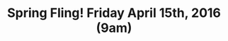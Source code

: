 ---
layout: redirect
redirect: /2016-spring-fling
title: Spring Fling! Friday April 15th, 2016 (9am)
location: University of Washington
address: UW Anderson Hall, Forest Club room 207
time: 9am
excerpt: March CUGOS Monthly Meeting
lat: 47.651737
lng: -122.307540
category: meetings
---
